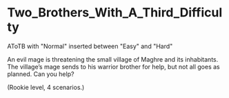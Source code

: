 # Two_Brothers_With_A_Third_Difficulty
AToTB with "Normal" inserted between "Easy" and "Hard"

An evil mage is threatening the small village of Maghre and its inhabitants.
The village’s mage sends to his warrior brother for help, but not all goes as
planned. Can you help?

(Rookie level, 4 scenarios.)
